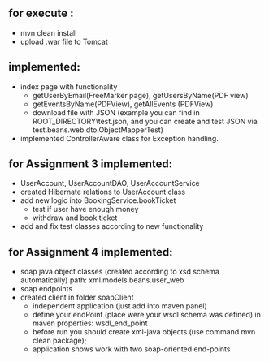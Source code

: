 ## for execute :
- mvn clean install
- upload .war file to Tomcat
## implemented:
- index page with functionality
    - getUserByEmail(FreeMarker page), getUsersByName(PDF view)
    - getEventsByName(PDFView), getAllEvents (PDFView)
    - download file with JSON (example you can find in ROOT_DIRECTORY\test.json, and you can create and test JSON via test.beans.web.dto.ObjectMapperTest)
- implemented ControllerAware class for Exception handling.
## for Assignment 3 implemented:
- UserAccount, UserAccountDAO, UserAccountService
- created Hibernate relations to UserAccount class
- add new logic into BookingService.bookTicket
    - test if user have enough money
    - withdraw and book ticket
- add and fix test classes according to new functionality   
## for Assignment 4 implemented:
- soap java object classes (created according to xsd schema automatically) path: xml.models.beans.user_web
- soap endpoints
- created client in folder soapClient
    - independent application (just add into maven panel)
    - define your endPoint (place were your wsdl schema was defined) in maven properties: wsdl_end_point
    - before run you should create xml-java objects (use command mvn clean package);
    - application shows work with two soap-oriented end-points
